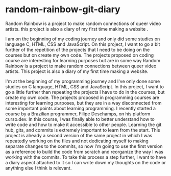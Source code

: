 # random-rainbow-git-diary

Random Rainbow is a project to make random connections of queer video artists. 
this project is also a  diary of my first time making a website .

I am on the beginning of my coding journey and only did some studies on language C, HTML, CSS and JavaScript.
On this project, I want to go a bit further of the repetition of the projects that I need to be doing on the courses but on create my own code.
The projects proposed on coding course are interesting for learning purposes but are in some way 
Random Rainbow is a project to make random connections between queer video artists. 
This project is also a diary of my first time making a website.

I'm at the beginning of my programming journey and I've only done some studies on C language, HTML, CSS and JavaScript.
In this project, I want to go a little further than repeating the projects I have to do in the courses, but create my own code.
The projects proposed in programming courses are interesting for learning purposes, but they are in a way disconnected from some important points about learning programming.
I recently started a course by a Brazilian programmer, Filipe Deschamps, on his platform curso.dev.
In this course, I was finally able to better understand how to write code and how to make it accessible to other people.
Learning the git hub, gits, and commits is extremely important to learn from the start.
This project is already a second version of the same project in which I was repeatedly working on the files and not dedicating myself to making separate changes to the commits, so now I'm going to use the first version as a reference to build the code from scratch and reorganize the way I was working with the commits.
To take this process a step further, I want to have a diary aspect attached to it so I can write down my thoughts on the code or anything else I think is relevant.
